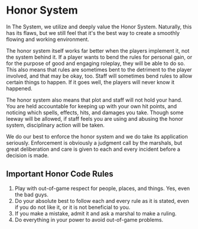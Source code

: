 # Honor System

In The System, we utilize and deeply value the Honor System. Naturally, this has its flaws, but we still feel that it's the best way to create a smoothly flowing and working environment.

The honor system itself works far better when the players implement it, not the system behind it. If a player wants to bend the rules for personal gain, or for the purpose of good and engaging roleplay, they will be able to do so. This also means that rules are sometimes bent to the detriment to the player involved, and that may be okay, too. Staff will sometimes bend rules to allow certain things to happen. If it goes well, the players will never know it happened.

The honor system also means that plot and staff will not hold your hand. You are held accountable for keeping up with your own hit points, and noticing which spells, effects, hits, and damages you take. Though some leeway will be allowed, if staff feels you are using and abusing the honor system, disciplinary action will be taken.

We do our best to enforce the honor system and we do take its application seriously. Enforcement is obviously a judgment call by the marshals, but great deliberation and care is given to each and every incident before a decision is made.

## Important Honor Code Rules

1. Play with out-of-game respect for people, places, and things. Yes, even the bad guys.
2. Do your absolute best to follow each and every rule as it is stated, even if you do not like it, or it is not beneficial to you.
3. If you make a mistake, admit it and ask a marshal to make a ruling.
4. Do everything in your power to avoid out-of-game problems. 